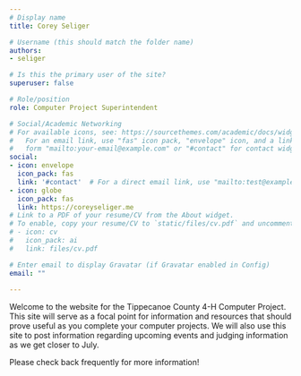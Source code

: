 ```yaml
---
# Display name
title: Corey Seliger

# Username (this should match the folder name)
authors:
- seliger

# Is this the primary user of the site?
superuser: false

# Role/position
role: Computer Project Superintendent

# Social/Academic Networking
# For available icons, see: https://sourcethemes.com/academic/docs/widgets/#icons
#   For an email link, use "fas" icon pack, "envelope" icon, and a link in the
#   form "mailto:your-email@example.com" or "#contact" for contact widget.
social:
- icon: envelope
  icon_pack: fas
  link: '#contact'  # For a direct email link, use "mailto:test@example.org".
- icon: globe
  icon_pack: fas
  link: https://coreyseliger.me
# Link to a PDF of your resume/CV from the About widget.
# To enable, copy your resume/CV to `static/files/cv.pdf` and uncomment the lines below.  
# - icon: cv
#   icon_pack: ai
#   link: files/cv.pdf

# Enter email to display Gravatar (if Gravatar enabled in Config)
email: ""
  
---
```


Welcome to the website for the Tippecanoe County 4-H Computer Project. This site will serve
as a focal point for information and resources that should prove useful as you complete your
computer projects. We will also use this site to post information regarding upcoming events
and judging information as we get closer to July. 

Please check back frequently for more information!
